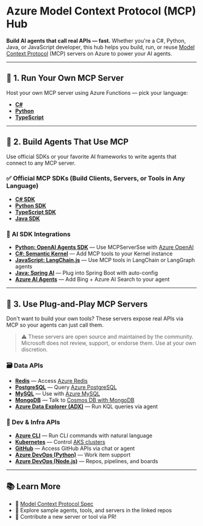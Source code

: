 # Azure Model Context Protocol (MCP) Hub

**Build AI agents that call real APIs — fast.** Whether you're a C#, Python, Java, or JavaScript developer, this hub helps you build, run, or reuse [Model Context Protocol](https://modelcontextprotocol.io) (MCP) servers on Azure to power your AI agents.

---

## 🚀 1. Run Your Own MCP Server
Host your own MCP server using Azure Functions — pick your language:
- **[C#](https://github.com/Azure-Samples/remote-mcp-functions-dotnet)**
- **[Python](https://github.com/Azure-Samples/remote-mcp-functions-python)**
- **[TypeScript](https://github.com/Azure-Samples/remote-mcp-functions-typescript)**

---

## 🧠 2. Build Agents That Use MCP
Use official SDKs or your favorite AI frameworks to write agents that connect to any MCP server.

### ✅ Official MCP SDKs (Build Clients, Servers, or Tools in Any Language)
- **[C# SDK](https://github.com/modelcontextprotocol/csharp-sdk)**
- **[Python SDK](https://github.com/modelcontextprotocol/python-sdk)**
- **[TypeScript SDK](https://github.com/modelcontextprotocol/typescript-sdk)**
- **[Java SDK](https://github.com/modelcontextprotocol/java-sdk)**

### 🤖 AI SDK Integrations
- **[Python: OpenAI Agents SDK](https://openai.github.io/openai-agents-python/mcp/)** — Use MCPServerSse with [Azure OpenAI](https://github.com/Azure-Samples/azure-openai-keyless-python)
- **[C#: Semantic Kernel](https://devblogs.microsoft.com/semantic-kernel/integrating-model-context-protocol-tools-with-semantic-kernel-a-step-by-step-guide/)** — Add MCP tools to your Kernel instance
- **[JavaScript: LangChain.js](https://changelog.langchain.com/announcements/mcp-adapters-for-langchain-and-langgraph)** — Use MCP tools in LangChain or LangGraph agents
- **[Java: Spring AI](https://docs.spring.io/spring-ai/reference/api/mcp/mcp-client-boot-starter-docs.html)** — Plug into Spring Boot with auto-config
- **[Azure AI Agents](https://devblogs.microsoft.com/foundry/integrating-azure-ai-agents-mcp/)** — Add Bing + Azure AI Search to your agent

---

## 🧩 3. Use Plug-and-Play MCP Servers
Don't want to build your own tools? These servers expose real APIs via MCP so your agents can just call them.

> ⚠️ These servers are open source and maintained by the community. Microsoft does not review, support, or endorse them. Use at your own discretion.

### 🗃️ Data APIs
- **[Redis](https://github.com/modelcontextprotocol/servers/tree/main/src/redis)** — Access [Azure Redis](https://learn.microsoft.com/en-us/azure/redis/quickstart-create-managed-redis)
- **[PostgreSQL](https://github.com/modelcontextprotocol/servers/tree/main/src/postgres)** — Query [Azure PostgreSQL](https://learn.microsoft.com/en-us/azure/postgresql/flexible-server/quickstart-create-server)
- **[MySQL](https://github.com/designcomputer/mysql_mcp_server)** — Use with [Azure MySQL](https://learn.microsoft.com/en-us/azure/mysql/flexible-server/quickstart-create-server-cli)
- **[MongoDB](https://github.com/kiliczsh/mcp-mongo-server)** — Talk to [Cosmos DB with MongoDB](https://learn.microsoft.com/en-us/azure/cosmos-db/mongodb/vcore/quickstart-portal)
- **[Azure Data Explorer (ADX)](https://github.com/pab1it0/adx-mcp-server)** — Run KQL queries via agent

### 🔧 Dev & Infra APIs
- **[Azure CLI](https://github.com/jdubois/azure-cli-mcp)** — Run CLI commands with natural language
- **[Kubernetes](https://github.com/Flux159/mcp-server-kubernetes)** — Control [AKS clusters](https://learn.microsoft.com/en-us/azure/aks/learn/quick-kubernetes-deploy-azd)
- **[GitHub](https://github.com/github/github-mcp-server)** — Access GitHub APIs via chat or agent
- **[Azure DevOps (Python)](https://github.com/Vortiago/mcp-azure-devops)** — Work item support
- **[Azure DevOps (Node.js)](https://github.com/Tiberriver256/mcp-server-azure-devops)** — Repos, pipelines, and boards

---

## 📚 Learn More
- 📄 [Model Context Protocol Spec](https://modelcontextprotocol.io)
- 🧪 Explore sample agents, tools, and servers in the linked repos
- 🤝 Contribute a new server or tool via PR!

